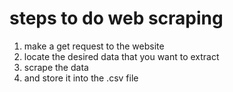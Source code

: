 # steps to do web scraping
1. make a get request to the website
2. locate the desired data that you want to extract
3. scrape the data
4. and store it into the .csv file
